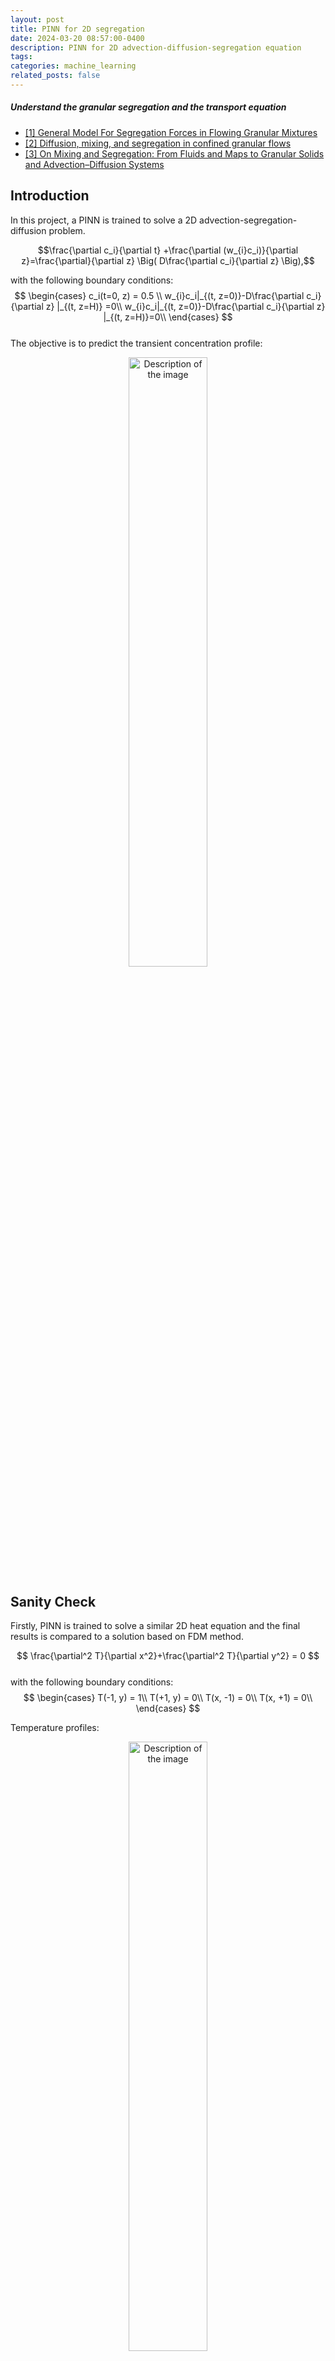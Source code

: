 ```yaml
---
layout: post
title: PINN for 2D segregation
date: 2024-03-20 08:57:00-0400
description: PINN for 2D advection-diffusion-segregation equation
tags: 
categories: machine_learning
related_posts: false
---
```



<!-- <h1 align="left" style="color:purple;font-size: 2em;" >Overview</h1> -->


<!-- <h2 style="color:purple;font-size: 2em;">Overview</h2>


* [1. Introduction](#section1)
* [2. Neural Netowork](#section2)
* [3. Model Training](#section3)
* [4. Results](#section4)
* [5. Improvements](#section5) -->

<!-- ##### Links to run the code
- [Google colab](https://colab.research.google.com/github/19revey/PINN_granular_segregation/blob/main/notebook/solver_segregation.ipynb)
- [Github repo](https://github.com/19revey/PINN_granular_segregation) -->

##### Understand the granular segregation and the transport equation
  - [[1] General Model For Segregation Forces in Flowing Granular Mixtures](https://arxiv.org/pdf/2309.13273.pdf)
  - [[2] Diffusion, mixing, and segregation in confined granular flows](https://arxiv.org/pdf/1809.08089.pdf)
  - [[3] On Mixing and Segregation: From Fluids and Maps to Granular Solids and Advection–Diffusion Systems](https://pubs.acs.org/doi/10.1021/acs.iecr.5b01268)





## Introduction <a name="intro"></a>
In this project, a PINN is trained to solve a 2D advection-segregation-diffusion problem. 

$$\frac{\partial c_i}{\partial t} +\frac{\partial  (w_{i}c_i)}{\partial z}=\frac{\partial}{\partial z} \Big( D\frac{\partial c_i}{\partial z} \Big),$$

with the following boundary conditions:
$$
  \begin{cases}
    c_i(t=0, z) = 0.5  \\ 
    w_{i}c_i|_{(t, z=0)}-D\frac{\partial c_i}{\partial z} |_{(t, z=H)} =0\\
    w_{i}c_i|_{(t, z=0)}-D\frac{\partial c_i}{\partial z} |_{(t, z=H)}=0\\
  \end{cases}
$$  
The objective is to predict the transient concentration profile:
<p align="center">
  <img src="{{ '/assets/img/proj_pinn/dem.png' | relative_url }}" alt="Description of the image" style="width: 50%;">
</p> 

## Sanity Check 
Firstly, PINN is trained to solve a similar 2D heat equation and the final results is compared to a solution based on FDM method. 

$$
\frac{\partial^2 T}{\partial x^2}+\frac{\partial^2 T}{\partial y^2} = 0
$$   
with the following boundary conditions:
$$
\begin{cases}
    T(-1, y) = 1\\
    T(+1, y) = 0\\
    T(x, -1) = 0\\  
    T(x, +1) = 0\\
\end{cases}
$$  

Temperature profiles: 
<p align="center">
  <img src="{{ '/assets/img/proj_pinn/pinn_fdm.png' | relative_url }}" alt="Description of the image" style="width: 50%;">
</p> 
<p align="center">
  <img src="{{ '/assets/img/proj_pinn/profiles.png' | relative_url }}" alt="Description of the image" style="width: 100%;">
</p> 

## Simplified Advection-Diffusion-Segregation 



$$\frac{\partial c_i}{\partial t} +\frac{\partial  (w_{i}c_i)}{\partial z}=\frac{\partial}{\partial z} \Big( D\frac{\partial c_i}{\partial z} \Big),$$

### Linear Segregation 
Assuming linear segregation velocity (Fan et al. 2014) and constant diffusion coefficient.
$$
  \begin{cases}
    w_i=A\dot\gamma(1-c_i)\\
    D=0.042\dot\gamma d^2\\
  \end{cases}
$$  

Large particle concentration profiles: 
<p align="center">
  <img src="{{ '/assets/img/proj_pinn/c_pinn.png' | relative_url }}" alt="Description of the image" style="width: 50%;">
</p> 
<p align="center">
  <img src="{{ '/assets/img/proj_pinn/c_profiles.png' | relative_url }}" alt="Description of the image" style="width: 100%;">
</p> 

### Pressure-corrected Linear Segregation 
Assuming linear segregation velocity (Fan et al. 2014) and constant diffusion coefficient.
$$
\begin{equation}
  \begin{cases}
    w_i=A\dot\gamma(1-c_i) \sqrt{\frac{P_0}{P}}\\
    D=0.042\dot\gamma d^2\\
  \end{cases}
\end{equation}
$$  

Large particle concentration profiles: 
<p align="center">
  <img src="{{ '/assets/img/proj_pinn/c_1_pinn.png' | relative_url }}" alt="Description of the image" style="width: 50%;">
</p> 
<p align="center">
  <img src="{{ '/assets/img/proj_pinn/c_1_profiles.png' | relative_url }}" alt="Description of the image" style="width: 100%;">
</p> 

### Pressure-corrected Linear Segregation + concentration dependent diffusion coefficient
Assuming linear segregation velocity (Fan et al. 2014) and constant diffusion coefficient.
$$
\begin{equation}
  \begin{cases}
    w_i=A\dot\gamma(1-c_i) \sqrt{\frac{P_0}{P}}\\
    D=0.042\dot\gamma (\sum c_id_i)^2\\
  \end{cases}
\end{equation}
$$  

Large particle concentration profiles: 
<p align="center">
  <img src="{{ '/assets/img/proj_pinn/c_2_pinn.png' | relative_url }}" alt="Description of the image" style="width: 50%;">
</p> 
<p align="center">
  <img src="{{ '/assets/img/proj_pinn/c_2_profiles.png' | relative_url }}" alt="Description of the image" style="width: 100%;">
</p> 


# DEM-informed NN


DEM simulations ($$R_d=2,~R_\rho=1,~t=37\,s$$):

<p align="center">
  <img src="{{ '/assets/img/proj_pinn/dem_simulation.png' | relative_url }}" alt="Description of the image" style="width: 70%;">
</p> 



Segregation flux is formed with unkown variables to identify: 
$$
\begin{equation}
  \begin{cases}
    w_i=F_{x1} \tanh(F_{x2} \frac{c_s}{c_l})/C_d\eta\\
    \Phi=F_{x3}(w_i-0.042\dot\gamma (\sum c_id_i)^2 \frac{\partial c_l}{\partial z})\\
  \end{cases}
\end{equation}
$$  

<p align="center">
  <img src="{{ '/assets/img/proj_pinn/pinn_dem.png' | relative_url }}" alt="Description of the image" style="width: 100%;">
</p> 

The variables are identified as:
$$
\begin{equation}
  \begin{cases}
    F_{x1}=2.1619\\
    F_{x2}=1.3354\\
    F_{x3}=2.4698\\
  \end{cases}
\end{equation}
$$  
This implies a concentration dependence of force:
<p align="center">
  <img src="{{ '/assets/img/proj_pinn/force.png' | relative_url }}" alt="Description of the image" style="width: 30%;">
</p> 


<p align="center">
  <img src="{{ '/assets/img/proj_pinn/pinn_dem_profiles.png' | relative_url }}" alt="Description of the image" style="width: 100%;">
</p> 


### DEM-informed NN - reduce sample size

DEM simulations ($$R_d=2,~R_\rho=1,~t=10\,s$$):

<p align="center">
  <img src="{{ '/assets/img/proj_pinn/pinn_dem_reduced.png' | relative_url }}" alt="Description of the image" style="width: 100%;">
</p> 

The variables are identified as:
$$
\begin{equation}
  \begin{cases}
    F_{x1}=2.4664\\
    F_{x2}=1.1263\\
    F_{x3}=2.8693\\
  \end{cases}
\end{equation}
$$  

<p align="center">
  <img src="{{ '/assets/img/proj_pinn/pinn_dem_profiles_reduced.png' | relative_url }}" alt="Description of the image" style="width: 100%;">
</p> 

### Does quadratic segregation velocity model works better?


$$
\begin{equation}
  \begin{cases}
    w_i=F_{x1} c_l+ F_{x2}c_l^2+F_{x3}c_l^3\\
    \Phi=F_{x4}(w_i-0.042\dot\gamma (\sum c_id_i)^2 \frac{\partial c_l}{\partial z})\\
  \end{cases}
\end{equation}
$$  

Quadratic segregation velocity model cannot capture the DEM profiles.
<p align="center">
  <img src="{{ '/assets/img/proj_pinn/pinn_dem_profiles_reduced1.png' | relative_url }}" alt="Description of the image" style="width: 100%;">
</p> 
